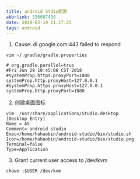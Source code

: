 ```yaml
---
title: android Stdio配置
abbrlink: 336607436
date: 2020-02-10 21:17:25
tags: android
---
```

1. Cause: dl.google.com:443 failed to respond
```
vim ~/.gradle/gradle.properties
```
```
# org.gradle.parallel=true
#Fri Jun 29 10:45:08 CST 2018
#systemProp.https.proxyPort=1080
systemProp.http.proxyHost=127.0.0.1
#systemProp.https.proxyHost=127.0.0.1
systemProp.http.proxyPort=1080
```
2. 创建桌面图标
```
vim  /usr/share/applications/Studio.desktop
[Desktop Entry]
Name = AS
Comment= android studio
Exec=/home/huhaobin/android-studio/bin/studio.sh
Icon=/home/huhaobin/android-studio/bin/studio.png
Terminal=false
Type=Application
```
3. Grant current user access to /dev/kvm
```
chown :$USER /dev/kvm
```